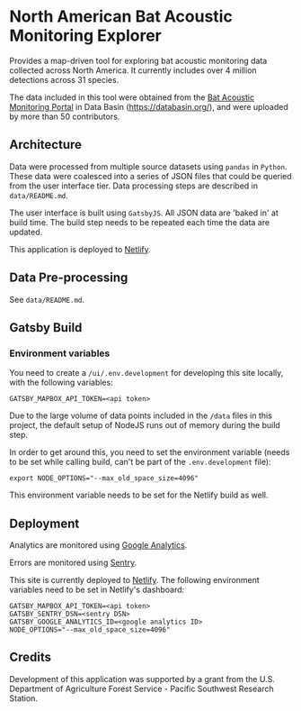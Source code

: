 # North American Bat Acoustic Monitoring Explorer

Provides a map-driven tool for exploring bat acoustic monitoring data collected across North America. It currently includes over 4 million detections across 31 species.

The data included in this tool were obtained from the [Bat Acoustic Monitoring Portal](https://batamp.databasin.org/) in Data Basin (https://databasin.org/), and were uploaded by more than 50 contributors.

## Architecture

Data were processed from multiple source datasets using `pandas` in `Python`. These data were coalesced into a series of JSON files that could be queried from the user interface tier. Data processing steps are described in `data/README.md`.

The user interface is built using `GatsbyJS`. All JSON data are 'baked in' at build time. The build step needs to be repeated each time the data are updated.

This application is deployed to [Netlify](https://www.netlify.com/).

## Data Pre-processing

See `data/README.md`.

## Gatsby Build

### Environment variables

You need to create a `/ui/.env.development` for developing this site locally, with the following variables:

```
GATSBY_MAPBOX_API_TOKEN=<api token>
```

Due to the large volume of data points included in the `/data` files in this project, the default setup of NodeJS runs out of memory during the build step.

In order to get around this, you need to set the environment variable (needs to be set while calling build, can't be part of the `.env.development` file):

```
export NODE_OPTIONS="--max_old_space_size=4096"
```

This environment variable needs to be set for the Netlify build as well.

## Deployment

Analytics are monitored using [Google Analytics](analytics.google.com).

Errors are monitored using [Sentry](https://sentry.io).

This site is currently deployed to [Netlify](https://netlify.com). The following environment variables need to be set in Netlify's dashboard:

```
GATSBY_MAPBOX_API_TOKEN=<api token>
GATSBY_SENTRY_DSN=<sentry DSN>
GATSBY_GOOGLE_ANALYTICS_ID=<google analytics ID>
NODE_OPTIONS="--max_old_space_size=4096"
```

## Credits

Development of this application was supported by a grant from the U.S. Department of Agriculture Forest Service - Pacific Southwest Research Station.
